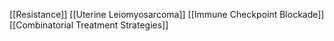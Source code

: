 [[Resistance]]
[[Uterine Leiomyosarcoma]]
[[Immune Checkpoint Blockade]]
[[Combinatorial Treatment Strategies]]
